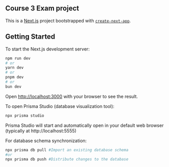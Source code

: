 ## Course 3 Exam project

This is a [Next.js](https://nextjs.org) project bootstrapped with [`create-next-app`](https://nextjs.org/docs/app/api-reference/cli/create-next-app).

## Getting Started

To start the Next.js development server:

```bash
npm run dev
# or
yarn dev
# or
pnpm dev
# or
bun dev
```

Open [http://localhost:3000](http://localhost:3000) with your browser to see the result.

To open Prisma Studio (database visualization tool):

```bash
npx prisma studio
```
Prisma Studio will start and automatically open in your default web browser (typically at http://localhost:5555)

For database schema synchronization:

```bash
npx prisma db pull #Import an existing database schema
#or 
npx prisma db push #Distribute changes to the database
```